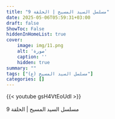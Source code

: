 ```yaml
---
title: "مسلسل السيد المسيح | الحلقة 9"
date: 2025-05-06T05:59:31+03:00
draft: false
ShowToc: False
hiddenInHomeList: true
cover:
    image: img/11.png
    alt: 'صورة'
    caption: ''
    hidden: true
summary: ""
tags: ["مسلسل السيد المسيح (ع)"]
categories: []
---
```


{{< youtube gsH4VtEoUdI >}}  
<br>
مسلسل السيد المسيح | الحلقة 9
